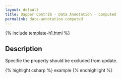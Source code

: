 ```yaml
---
layout: default
title: Dapper Contrib - Data Annotation - Computed
permalink: data-annotation-computed
---
```


{% include template-h1.html %}

## Description
Specifie the property should be excluded from update.

{% highlight csharp %}
example
{% endhighlight %}
